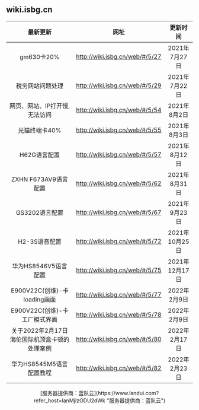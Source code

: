 ## wiki.isbg.cn
|  最新更新 | 网址  |更新时间|
| :------------: | :------------: | :------------: |
| gm630卡20%  |  http://wiki.isbg.cn/web/#/5/27 | 2021年7月27日|
|   税务网站问题处理|  http://wiki.isbg.cn/web/#/5/29 | 2021年7月22日|
|   网页、网站、IP打开慢,无法访问| http://wiki.isbg.cn/web/#/5/54  |2021年8月2日|
|光猫终端卡40%|http://wiki.isbg.cn/web/#/5/55|2021年8月3日|
|H62G语言配置|http://wiki.isbg.cn/web/#/5/57|2021年8月12日|
| ZXHN F673AV9语言配置|http://wiki.isbg.cn/web/#/5/62|2021年8月31日|
| GS3202语言配置|http://wiki.isbg.cn/web/#/5/67|2021年9月23日|
|H2-3S语音配置|http://wiki.isbg.cn/web/#/5/72|2021年10月25日|
|华为HS8546V5语言配置|http://wiki.isbg.cn/web/#/5/75 |2021年12月17日|
|E900V22C(创维)-卡loading画面|http://wiki.isbg.cn/web/#/5/77 |2022年2月9日|
|E900V22C(创维)-卡工厂模式界面|http://wiki.isbg.cn/web/#/5/78 |2022年2月9日|
|关于2022年2月17日海伦国际机顶盒卡顿的处理案例|http://wiki.isbg.cn/web/#/5/80|2022年2月17日|
|华为HS8545M5语言配置教程|http://wiki.isbg.cn/web/#/5/82|2022年2月23日|















<center>[服务器提供商：蓝队云](https://www.landui.com?refer_host=lanMjIzODU2dWk "服务器提供商：蓝队云")</center>
